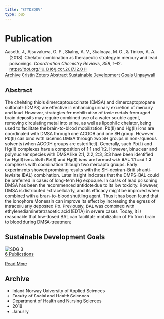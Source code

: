 ```yaml
---
title: "8TYDZQ8V"
type: pub
---
```

<h1>Publication</h1>
<article id="csl-bib-container-8TYDZQ8V" class="csl-bib-container">
  <div class="csl-bib-body" style="line-height: 1.35; padding-left: 1em; text-indent:-1em;">
  <div class="csl-entry">Aaseth, J., Ajsuvakova, O. P., Skalny, A. V., Skalnaya, M. G., &amp; Tinkov, A. A. (2018). Chelator combination as therapeutic strategy in mercury and lead poisonings. <i>Coordination Chemistry Reviews</i>, <i>358</i>, 1&#x2013;12. <a href="https://doi.org/10.1016/j.ccr.2017.12.011">https://doi.org/10.1016/j.ccr.2017.12.011</a></div>
</div>
  <div class="csl-bib-buttons">
    <a href="#taxonomy-article-8TYDZQ8V" class="csl-bib-button">Archive</a>
    <a href="https://app.cristin.no/results/show.jsf?id=1540988" alt="Cristin URL" class="csl-bib-button">Cristin</a>
    <a href="http://zotero.org/groups/5402882/items/8TYDZQ8V" alt="Zotero URL" class="csl-bib-button">Zotero</a>
    <a href="#abstract-article-8TYDZQ8V" class="csl-bib-button">Abstract</a>
    <a href="#sdg-article-8TYDZQ8V" class="csl-bib-button">Sustainable Development Goals</a>
    <a href="https://doi.org/10.1016/j.ccr.2017.12.011" class="csl-bib-button">Unpaywall</a>
  </div>
  <div id="csl-bib-meta-container-8TYDZQ8V"></div>
</article>
<div id="csl-bib-meta-8TYDZQ8V" class="csl-bib-meta">
  <article id="abstract-article-8TYDZQ8V" class="abstract-article">
    <h1>Abstract</h1>
    The chelating thiols dimercaptosuccinate (DMSA) and dimercaptopropane sulfonate (DMPS) are effective in enhancing urinary excretion of mercury and lead. However, strategies for mobilization of toxic metals from aged brain deposits may require combined use of a water soluble agent, removing circulating metal into urine, as well as lipophilic chelator, being used to facilitate the brain-to-blood mobilization. Pb(II) and Hg(II) ions are coordinated with DMSA through one ACOOH and one SH group. However Pb(II) can bind with racemic DMSA through two SH groups in non-aqueous solvents (when ACOOH groups are esterified). Generally, such Pb(II) and Hg(II) complexes have a composition of 1:1 and 1:2. However, binuclear and polynuclear species with DMSA like 2:1, 2:2, 2:3, 3:3 have been identified for Hg(II) ions. Both Pb(II) and Hg(II) ions are formed with BAL 1:1 and 1:2 complexes with coordination through two mercapto groups. Early experiments showed promising results with the SH–dextran–Briti sh anti-lewisite (BAL) combination. Later insight indicates that the DMPS–BAL could be preferred in cases of long-term Hg exposure. In cases of lead poisoning DMSA has been the recommended antidote due to its low toxicity. However, DMSA is distributed extracellularly, and its efficacy might be improved when combined with a brain-to-blood shuttling agent. Thus it has been found that the ionophore Monensin can improve its effect by increasing the egress of intracellularly deposited Pb. Previously, BAL was combined with ethylenediaminetetraacetic acid (EDTA) in severe cases. Today, it is reasonable that low-dosed BAL can facilitate mobilization of Pb from brain to blood during DMSA-treatment
  </article>
  <article id="sdg-article-8TYDZQ8V" class="sdg-article">
    <h1>Sustainable Development Goals</h1>
    <div class="sdg-container"><div id="sdg3" class="sdg"> <img src="{{< params subfolder >}}images/sdg/sdg03_en.png" class="image" alt="SDG 3"> <div class="sdg-overlay"> <a href="{{< params subfolder >}}en/archive/?sdg=3#archive" class="sdg-publication-count"><span>6</span> Publications</a> <p><a href="https://sdgs.un.org/goals/goal3" class="sdg-read-more">Read More</a></p> </div> </div></div>
  </article>
  <article id="taxonomy-article-8TYDZQ8V" class="taxonomy-article">
    <h1>Archive</h1>
    <ul>
      <li>Inland Norway University of Applied Sciences</li>
      <li>Faculty of Social and Health Sciences</li>
      <li>Department of Health and Nursing Sciences</li>
      <li>2018</li>
      <li>January</li>
    </ul>
  </article>
</div>
